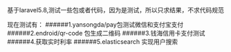 基于laravel5.8,测试一些包或者代码，因为是测试，所以只求结果，不求代码规范

现在测试有：
######1.yansongda/pay包测试微信和支付宝支付
######2.endroid/qr-code 包生成二维码
######3.钱海信用卡支付测试
######4.获取实时利率
######5.elasticsearch 实现用户搜索
